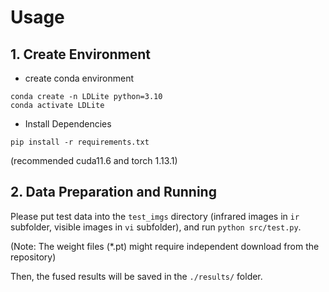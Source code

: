 
# Usage
## 1. Create Environment
* create conda environment
```
conda create -n LDLite python=3.10
conda activate LDLite
```

* Install Dependencies 
```
pip install -r requirements.txt
```
(recommended cuda11.6 and torch 1.13.1)

## 2. Data Preparation and Running
Please put test data into the ```test_imgs``` directory (infrared images in ```ir``` subfolder, visible images in ```vi``` subfolder), and run ```python src/test.py```. 

(Note: The weight files (*.pt) might require independent download from the repository)

Then, the fused results will be saved in the ```./results/``` folder. 


